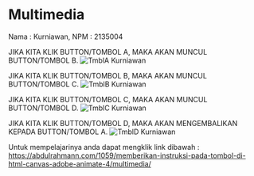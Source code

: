 # Multimedia
Nama : Kurniawan, NPM : 2135004

JIKA KITA KLIK BUTTON/TOMBOL A, MAKA AKAN MUNCUL BUTTON/TOMBOL B.
![TmblA Kurniawan](https://user-images.githubusercontent.com/100103725/191330748-b3aa1d17-3b41-4d06-999a-55bf8c7683fe.png)

JIKA KITA KLIK BUTTON/TOMBOL B, MAKA AKAN MUNCUL BUTTON/TOMBOL C.
![TmblB Kurniawan](https://user-images.githubusercontent.com/100103725/191330821-eb7639f0-fb68-4b0c-a761-e514d51156ae.png)

JIKA KITA KLIK BUTTON/TOMBOL C, MAKA AKAN MUNCUL BUTTON/TOMBOL D.
![TmblC Kurniawan](https://user-images.githubusercontent.com/100103725/191330855-53173fa1-1ae5-43ad-874d-c10258fb6915.png)

JIKA KITA KLIK BUTTON/TOMBOL D, MAKA AKAN MENGEMBALIKAN KEPADA BUTTON/TOMBOL A.
![TmblD Kurniawan](https://user-images.githubusercontent.com/100103725/191330919-7c18ac94-f960-480e-b7f6-b7562806373f.png)

Untuk mempelajarinya anda dapat mengklik link dibawah :
https://abdulrahmann.com/1059/memberikan-instruksi-pada-tombol-di-html-canvas-adobe-animate-4/multimedia/
